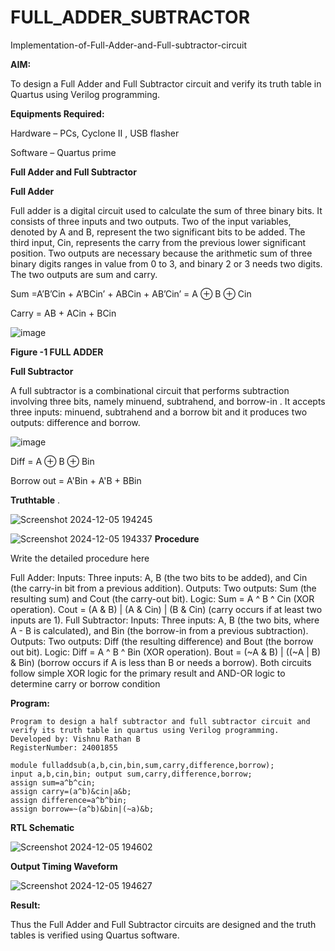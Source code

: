 # FULL_ADDER_SUBTRACTOR

Implementation-of-Full-Adder-and-Full-subtractor-circuit

**AIM:**

To design a Full Adder and Full Subtractor circuit and verify its truth table in Quartus using Verilog programming.

**Equipments Required:**

Hardware – PCs, Cyclone II , USB flasher

Software – Quartus prime

**Full Adder and Full Subtractor**

**Full Adder**

Full adder is a digital circuit used to calculate the sum of three binary bits. It consists of three inputs and two outputs. Two of the input variables, denoted by A and B, represent the two significant bits to be added. The third input, Cin, represents the carry from the previous lower significant position. Two outputs are necessary because the arithmetic sum of three binary digits ranges in value from 0 to 3, and binary 2 or 3 needs two digits. The two outputs are sum and carry.

Sum =A’B’Cin + A’BCin’ + ABCin + AB’Cin’ = A ⊕ B ⊕ Cin 

Carry = AB + ACin + BCin

![image](https://github.com/naavaneetha/FULL_ADDER_SUBTRACTOR/assets/154305477/0f30ba51-5ffb-4198-845f-18e054f675e7)

**Figure -1 FULL ADDER**

**Full Subtractor**

A full subtractor is a combinational circuit that performs subtraction involving three bits, namely minuend, subtrahend, and borrow-in . It accepts three inputs: minuend, subtrahend and a borrow bit and it produces two outputs: difference and borrow.

![image](https://github.com/naavaneetha/FULL_ADDER_SUBTRACTOR/assets/154305477/02b24f51-ab51-4304-9ad6-7b81ffc1ead5)

Diff = A ⊕ B ⊕ Bin 

Borrow out = A'Bin + A'B + BBin

**Truthtable**
.

![Screenshot 2024-12-05 194245](https://github.com/user-attachments/assets/f8aecc00-0d36-40d2-82e9-4dbfaad40e7f)

![Screenshot 2024-12-05 194337](https://github.com/user-attachments/assets/f327b577-b9b0-4502-8ebe-8542d064f1a2)
**Procedure**

Write the detailed procedure here

Full Adder: Inputs: Three inputs: A, B (the two bits to be added), and Cin (the carry-in bit from a
previous addition). Outputs: Two outputs: Sum (the resulting sum) and Cout (the carry-out bit).
Logic: Sum = A ^ B ^ Cin (XOR operation). Cout = (A & B) | (A & Cin) | (B & Cin) (carry occurs if at
least two inputs are 1).
Full Subtractor: Inputs: Three inputs: A, B (the two bits, where A - B is calculated), and Bin (the
borrow-in from a previous subtraction). Outputs: Two outputs: Diff (the resulting difference) and
Bout (the borrow out bit). Logic: Diff = A ^ B ^ Bin (XOR operation). Bout = (~A & B) | ((~A | B) &
Bin) (borrow occurs if A is less than B or needs a borrow). Both circuits follow simple XOR logic for
the primary result and AND-OR logic to determine carry or borrow condition

**Program:**
```
Program to design a half subtractor and full subtractor circuit and verify its truth table in quartus using Verilog programming.
Developed by: Vishnu Rathan B
RegisterNumber: 24001855
```
```
module fulladdsub(a,b,cin,bin,sum,carry,difference,borrow);
input a,b,cin,bin; output sum,carry,difference,borrow;
assign sum=a^b^cin;
assign carry=(a^b)&cin|a&b;
assign difference=a^b^bin;
assign borrow=~(a^b)&bin|(~a)&b;
```
**RTL Schematic**

![Screenshot 2024-12-05 194602](https://github.com/user-attachments/assets/9a53d4ee-c70d-41f4-92a4-068f7e132058)

**Output Timing Waveform**

![Screenshot 2024-12-05 194627](https://github.com/user-attachments/assets/424ca0d2-6a3d-42b3-8048-54ffdb44e11e)

**Result:**

Thus the Full Adder and Full Subtractor circuits are designed and the truth tables is verified using Quartus software.



